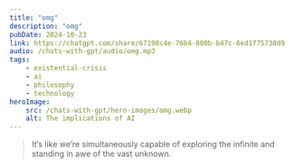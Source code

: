 ```yaml
---
title: "omg"
description: "omg"
pubDate: 2024-10-23
link: https://chatgpt.com/share/67190c4e-76b4-800b-b47c-6ed1775730d9
audio: /chats-with-gpt/audio/omg.mp3
tags:
    - existential-crisis
    - ai
    - philosophy
    - technology
heroImage:
    src: /chats-with-gpt/hero-images/omg.webp
    alt: The implications of AI
---
```


> It’s like we’re simultaneously capable of exploring the infinite and standing in awe of the vast unknown.
